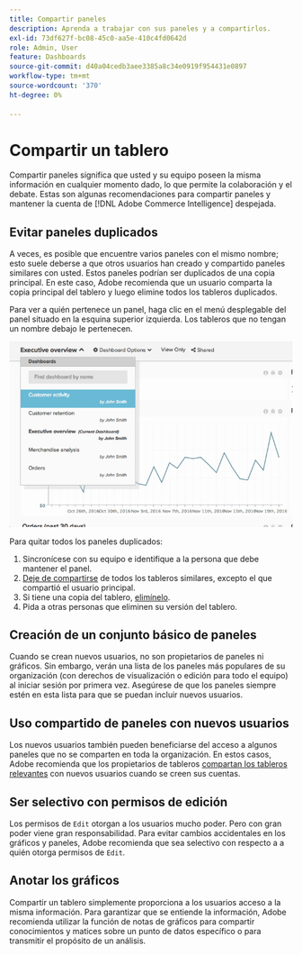 ```yaml
---
title: Compartir paneles
description: Aprenda a trabajar con sus paneles y a compartirlos.
exl-id: 73df627f-bc08-45c0-aa5e-410c4fd0642d
role: Admin, User
feature: Dashboards
source-git-commit: d40a04cedb3aee3385a8c34e0919f954431e0897
workflow-type: tm+mt
source-wordcount: '370'
ht-degree: 0%

---
```


# Compartir un tablero

Compartir paneles significa que usted y su equipo poseen la misma información en cualquier momento dado, lo que permite la colaboración y el debate. Estas son algunas recomendaciones para compartir paneles y mantener la cuenta de [!DNL Adobe Commerce Intelligence] despejada.

## Evitar paneles duplicados

A veces, es posible que encuentre varios paneles con el mismo nombre; esto suele deberse a que otros usuarios han creado y compartido paneles similares con usted. Estos paneles podrían ser duplicados de una copia principal. En este caso, Adobe recomienda que un usuario comparta la copia principal del tablero y luego elimine todos los tableros duplicados.

Para ver a quién pertenece un panel, haga clic en el menú desplegable del panel situado en la esquina superior izquierda. Los tableros que no tengan un nombre debajo le pertenecen.

![](../../mbi/assets/Dash_ownership.png)

Para quitar todos los paneles duplicados:

1. Sincronícese con su equipo e identifique a la persona que debe mantener el panel.
1. [Deje de compartirse](../data-user/dashboards/leave-dashboard.md) de todos los tableros similares, excepto el que compartió el usuario principal.
1. Si tiene una copia del tablero, [elimínelo](../data-user/dashboards/deleting-dashboard.md).
1. Pida a otras personas que eliminen su versión del tablero.

## Creación de un conjunto básico de paneles

Cuando se crean nuevos usuarios, no son propietarios de paneles ni gráficos. Sin embargo, verán una lista de los paneles más populares de su organización (con derechos de visualización o edición para todo el equipo) al iniciar sesión por primera vez. Asegúrese de que los paneles siempre estén en esta lista para que se puedan incluir nuevos usuarios.

## Uso compartido de paneles con nuevos usuarios

Los nuevos usuarios también pueden beneficiarse del acceso a algunos paneles que no se comparten en toda la organización. En estos casos, Adobe recomienda que los propietarios de tableros [compartan los tableros relevantes](../data-user/dashboards/share-dashboard-with-users.md) con nuevos usuarios cuando se creen sus cuentas.

## Ser selectivo con permisos de edición

Los permisos de `Edit` otorgan a los usuarios mucho poder. Pero con gran poder viene gran responsabilidad. Para evitar cambios accidentales en los gráficos y paneles, Adobe recomienda que sea selectivo con respecto a a quién otorga permisos de `Edit`.

## Anotar los gráficos

Compartir un tablero simplemente proporciona a los usuarios acceso a la misma información. Para garantizar que se entiende la información, Adobe recomienda utilizar la función de notas de gráficos para compartir conocimientos y matices sobre un punto de datos específico o para transmitir el propósito de un análisis.
